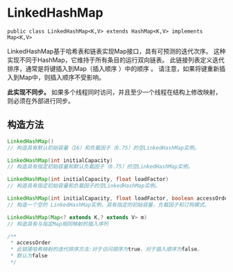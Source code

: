# LinkedHashMap


`public class LinkedHashMap<K,V> extends HashMap<K,V> implements Map<K,V>`

LinkedHashMap基于哈希表和链表实现Map接口，具有可预测的迭代次序。 这种实现不同于HashMap，它维持于所有条目的运行双向链表。 此链接列表定义迭代排序，通常是将键插入到Map（插入顺序 ）中的顺序 。 请注意，如果将键重新插入到Map中，则插入顺序不受影响。 

**此实现不同步。** 如果多个线程同时访问，并且至少一个线程在结构上修改映射，则必须在外部进行同步。 

## 构造方法

```java
LinkedHashMap() 
// 构造具有默认初始容量（16）和负载因子（0.75）的空LinkedHashMap实例。 

LinkedHashMap(int initialCapacity) 
// 构造具有指定初始容量和默认负载因子（0.75）的空LinkedHashMap实例。

LinkedHashMap(int initialCapacity, float loadFactor) 
// 构造具有指定初始容量和负载因子的空LinkedHashMap实例。

LinkedHashMap(int initialCapacity, float loadFactor, boolean accessOrder) 
// 构造一个空的 LinkedHashMap实例，具有指定的初始容量，负载因子和订购模式。 

LinkedHashMap(Map<? extends K,? extends V> m) 
// 构造具有与指定Map相同映射的插入序列

/**
 * accessOrder
 * 此链接哈希映射的迭代排序方法:对于访问顺序为true，对于插入顺序为false。
 * 默认为false
 */
```